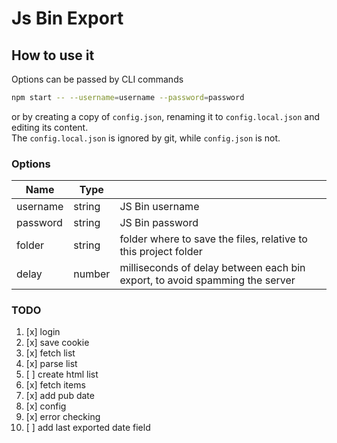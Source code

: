 # Js Bin Export

## How to use it

Options can be passed by CLI commands

```sh
npm start -- --username=username --password=password
```

or by creating a copy of `config.json`, renaming it to `config.local.json` and editing its content.  
The `config.local.json` is ignored by git, while `config.json` is not.

### Options

| Name     | Type   |                                                                             |
| -------- | ------ | --------------------------------------------------------------------------- |
| username | string | JS Bin username                                                             |
| password | string | JS Bin password                                                             |
| folder   | string | folder where to save the files, relative to this project folder             |
| delay    | number | milliseconds of delay between each bin export, to avoid spamming the server |

### TODO

1. [x] login
1. [x] save cookie
1. [x] fetch list
1. [x] parse list
1. [ ] create html list
1. [x] fetch items
1. [x] add pub date
1. [x] config
1. [x] error checking
1. [ ] add last exported date field
